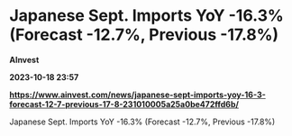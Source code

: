 # Japanese Sept. Imports YoY -16.3% (Forecast -12.7%, Previous -17.8%)
**AInvest**

**2023-10-18 23:57**

**https://www.ainvest.com/news/japanese-sept-imports-yoy-16-3-forecast-12-7-previous-17-8-231010005a25a0be472ffd6b/**

Japanese Sept. Imports YoY -16.3% (Forecast -12.7%, Previous -17.8%)